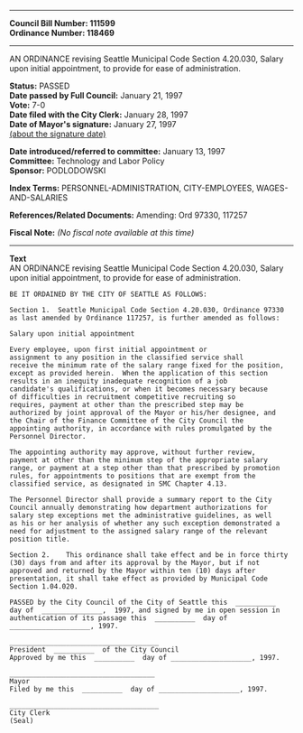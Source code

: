 * * * * *  
  
**Council Bill Number: [](#h0)[](#h2)111599**   
**Ordinance Number: 118469**  
  
* * * * *  
  
AN ORDINANCE revising Seattle Municipal Code Section 4.20.030, Salary upon initial appointment, to provide for ease of administration.  
  
**Status:** PASSED   
**Date passed by Full Council:** January 21, 1997   
**Vote:** 7-0   
**Date filed with the City Clerk:** January 28, 1997   
**Date of Mayor's signature:** January 27, 1997   
[(about the signature date)](/~public/approvaldate.htm)   
  
  
**Date introduced/referred to committee:** January 13, 1997   
**Committee:** Technology and Labor Policy   
**Sponsor:** PODLODOWSKI   
  
**Index Terms:** PERSONNEL-ADMINISTRATION, CITY-EMPLOYEES, WAGES-AND-SALARIES  
  
**References/Related Documents:** Amending: Ord 97330, 117257  
  
**Fiscal Note:** *(No fiscal note available at this time)*  
  
* * * * *  
  
**Text**  
    AN ORDINANCE  revising Seattle Municipal Code Section 4.20.030, Salary  
    upon initial appointment, to provide for ease of administration.  
  
    BE IT ORDAINED BY THE CITY OF SEATTLE AS FOLLOWS:  
  
    Section 1.  Seattle Municipal Code Section 4.20.030, Ordinance 97330  
    as last amended by Ordinance 117257, is further amended as follows:  
  
    Salary upon initial appointment  
  
    Every employee, upon first initial appointment or  
    assignment to any position in the classified service shall  
    receive the minimum rate of the salary range fixed for the position,  
    except as provided herein.  When the application of this section  
    results in an inequity inadequate recognition of a job  
    candidate's qualifications, or when it becomes necessary because  
    of difficulties in recruitment competitive recruiting so  
    requires, payment at other than the prescribed step may be  
    authorized by joint approval of the Mayor or his/her designee, and  
    the Chair of the Finance Committee of the City Council the   
    appointing authority, in accordance with rules promulgated by the  
    Personnel Director.  
  
    The appointing authority may approve, without further review,  
    payment at other than the minimum step of the appropriate salary  
    range, or payment at a step other than that prescribed by promotion  
    rules, for appointments to positions that are exempt from the  
    classified service, as designated in SMC Chapter 4.13.  
  
    The Personnel Director shall provide a summary report to the City  
    Council annually demonstrating how department authorizations for  
    salary step exceptions met the administrative guidelines, as well  
    as his or her analysis of whether any such exception demonstrated a  
    need for adjustment to the assigned salary range of the relevant  
    position title.  
  
    Section 2.    This ordinance shall take effect and be in force thirty  
    (30) days from and after its approval by the Mayor, but if not  
    approved and returned by the Mayor within ten (10) days after  
    presentation, it shall take effect as provided by Municipal Code  
    Section 1.04.020.  
  
    PASSED by the City Council of the City of Seattle this  __________  
    day of  _______________,  1997, and signed by me in open session in  
    authentication of its passage this  __________  day of  
    ____________________, 1997.  
  
    _____________________________________  
    President  __________  of the City Council  
    Approved by me this  __________  day of ____________________, 1997.  
  
    ____________________________________  
    Mayor  
    Filed by me this  __________  day of ____________________, 1997.  
  
    _____________________________________  
    City Clerk  
    (Seal)  
